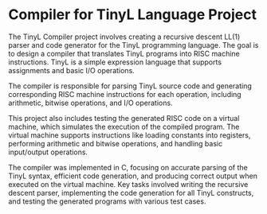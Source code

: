# Compiler for TinyL Language Project
The TinyL Compiler project involves creating a recursive descent LL(1) parser and code generator for the TinyL programming language. The goal is to design a compiler that translates TinyL programs into RISC machine instructions. TinyL is a simple expression language that supports assignments and basic I/O operations.

The compiler is responsible for parsing TinyL source code and generating corresponding RISC machine instructions for each operation, including arithmetic, bitwise operations, and I/O operations. 

This project also includes testing the generated RISC code on a virtual machine, which simulates the execution of the compiled program. The virtual machine supports instructions like loading constants into registers, performing arithmetic and bitwise operations, and handling basic input/output operations.

The compiler was implemented in C, focusing on accurate parsing of the TinyL syntax, efficient code generation, and producing correct output when executed on the virtual machine. Key tasks involved writing the recursive descent parser, implementing the code generation for all TinyL constructs, and testing the generated programs with various test cases.
